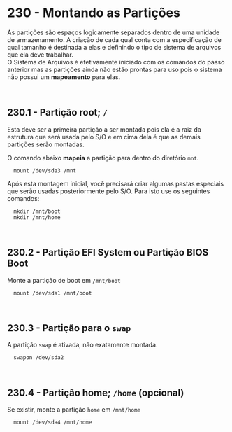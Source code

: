 # 230 - Montando as Partições

As partições são espaços logicamente separados dentro de uma unidade de armazenamento. A criação 
de cada qual conta com a especificação de qual tamanho é destinada a elas e definindo o tipo de 
sistema de arquivos que ela deve trabalhar.  
O Sistema de Arquivos é efetivamente iniciado com os comandos do passo anterior mas as partições 
ainda não estão prontas para uso pois o sistema não possui um **mapeamento** para elas.



&nbsp;

## 230.1 - Partição root; ``/``

Esta deve ser a primeira partição a ser montada pois ela é a raiz da estrutura que será usada 
pelo S/O e em cima dela é que as demais partições serão montadas.

O comando abaixo **mapeia** a partição para dentro do diretório ``mnt``.

``` shell
  mount /dev/sda3 /mnt
```

Após esta montagem inicial, você precisará criar algumas pastas especiais que serão usadas posteriormente pelo S/O. 
Para isto use os seguintes comandos:

``` shell
  mkdir /mnt/boot 
  mkdir /mnt/home
```



&nbsp;

## 230.2 - Partição EFI System ou Partição BIOS Boot

Monte a partição de boot em ``/mnt/boot``

``` shell
  mount /dev/sda1 /mnt/boot
```



&nbsp;

## 230.3 - Partição para o ``swap``

A partição ``swap`` é ativada, não exatamente montada.

``` shell
  swapon /dev/sda2
```



&nbsp;

## 230.4 - Partição home; ``/home`` (opcional)

Se existir, monte a partição ``home`` em ``/mnt/home``

``` shell
  mount /dev/sda4 /mnt/home
```
